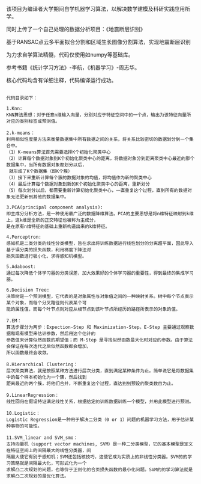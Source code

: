 该项目为编译者大学期间自学机器学习算法，以解决数学建模及科研实践应用所学。

同时上传了一个自己处理的数据分析项目：《地震断层识别》

基于RANSAC点云多平面拟合分割和区域生长图像分割算法，实现地震断层识别

为力求自学算法精髓，代码仅使用如numpy等基础库。

参考书籍《统计学习方法》-李航，《机器学习》-周志华。

核心代码均含有详细注释，代码编译运行成功。
~~~~~~~~~~~~~~~~~~~~~~~~~~~~~~~~~~~~~~~~~~~~~~~~~~~~~~~~~~~~~~~~~~~~~~~~~~~~

代码目录如下：

1.Knn:
KNN算法思想：对于任意n维输入向量，分别对应于特征空间中的一个点，输出为该特征向量所对应的类别标签或预测值。

2.k-means：
利用相似性度量方法来衡量数据集中所有数据之间的关系，将关系比较密切的数据划分到一个集合中。
（1）K-means算法首先需要选择K个初始化聚类中心
（2）计算每个数据对象到K个初始化聚类中心的距离，将数据对象分到距离聚类中心最近的那个数据集中，当所有数据对象都划分以后，
 就形成了K个数据集（即K个簇）
（3）接下来重新计算每个簇的数据对象的均值，将均值作为新的聚类中心
（4）最后计算每个数据对象到新的K个初始化聚类中心的距离，重新划分
（5）每次划分以后，都需要重新计算初始化聚类中心，一直重复这个过程，直到所有的数据对象无法更新到其他的数据集中。

3.PCA(principal component analysis):
即主成分分析方法，是一种使用最广泛的数据降维算法。PCA的主要思想是将n维特征映射到k维上，这k维是全新的正交特征也被称为主成分，
是在原有n维特征的基础上重新构造出来的k维特征。

4.Perceptron:
感知机是二类分类的线性分类模型，旨在求出将训练数据进行线性划分的分离超平面，因此导入基于误分类的损失函数，利用梯度下降法对
损失函数进行极小化，求得感知机模型。

5.Adaboost:
通过每次降低个体学习器的分类误差，加大效果好的个体学习器的重要性，得到最终的集成学习器。

6.Decision Tree:
决策树是一个预测模型，它代表的是对象属性与对象值之间的一种映射关系。树中每个节点表示某个对象，而每个分叉路径则代表某个可
能的属性值，而每个叶节点则对应从根节点到该叶节点所经历的路径所表示的对象的值。

7.EM：
算法步骤分为两步：Expection-Step 和 Maximization-Step。E-Step 主要通过观察数据和现有模型来估计参数，然后用这个估计的
参数值来计算似然函数的期望值；而 M-Step 是寻找似然函数最大化时对应的参数。由于算法会保证在每次迭代之后似然函数都会增加，
所以函数最终会收敛。

8.Hierarchical Clustering：
层次聚类算法，就是按照某种方法进行层次分类，直到满足某种条件为止。简单说它是将数据集中的每个样本初始化为一个簇，然后找到
距离最近的两个簇，将他们合并，不断重复这个过程，直达到到预设的聚类数目为止。

9.LinearRegression：
线性回归在假设特证满足线性关系，根据给定的训练数据训练一个模型，并用此模型进行预测。

10.Logistic：
Logistic Regression是一种用于解决二分类（0 or 1）问题的机器学习方法，用于估计某种事物的可能性。

11.SVM_linear and SVM_smo：
支持向量机（support vector machines, SVM）是一种二分类模型，它的基本模型是定义在特征空间上的间隔最大的线性分类器，间
隔最大使它有别于感知机；SVM还包括核技巧，这使它成为实质上的非线性分类器。SVM的的学习策略就是间隔最大化，可形式化为一个
求解凸二次规划的问题，也等价于正则化的合页损失函数的最小化问题。SVM的的学习算法就是求解凸二次规划的最优化算法。

